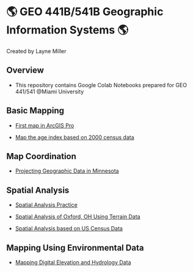 # :earth_americas: GEO 441B/541B Geographic Information Systems :earth_americas:

Created by Layne Miller

## Overview
- This repository contains Google Colab Notebooks prepared for GEO 441/541 @Miami University

## Basic Mapping

- [First map in ArcGIS Pro](Week_2_Assignment_Layne_Miller.ipynb)

-  [Map the age index based on 2000 census data](Week_5_Assignment_Layne_Miller.ipynb)
## Map Coordination

- [Projecting Geographic Data in Minnesota](Week_3_Projecting_Geographic_Data_in_Minnesota.ipynb)

## Spatial Analysis

- [Spatial Analysis Practice](https://github.com/mill2287/GIS-Project-Portfolio-GEO441/blob/main/Week_10_Assignment_Layne_Miller.ipynb)

- [Spatial Analysis of Oxford, OH Using Terrain Data](Week_9_Spatial_Analysis_of_Oxford,_OH_Using_Raster_Data.ipynb)

- [Spatial Analysis based on US Census Data](https://github.com/mill2287/GIS-Project-Portfolio-GEO441/blob/6c5c2c26b7aaa52c05ccd8a41e1fa31d3a9a9d63/Week_12_Assignment_Layne_Miller.ipynb)

## Mapping Using Environmental Data

- [Mapping Digital Elevation and Hydrology Data](Week_8_Mapping_Digital_Elevation_and_Hydrology_Data.ipynb)
